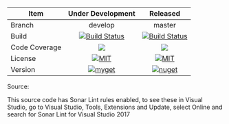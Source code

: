 Item  | Under Development | Released 
-------- | :------------: | :-------------: 
Branch | develop | master 
Build | [![Build Status](https://landorphan.visualstudio.com/Service-Location/_apis/build/status/Common%20PR?branchName=develop)](https://landorphan.visualstudio.com/Service-Location/_build/latest?definitionId=14?branchName=develop) | [![Build Status](https://landorphan.visualstudio.com/Service-Location/_apis/build/status/Common%20PR?branchName=master)](https://landorphan.visualstudio.com/Service-Location/_build/latest?definitionId=14?branchName=master) 
Code Coverage | ![](https://img.shields.io/azure-devops/coverage/landorphan/Service-Location/13/develop.svg) | ![](https://img.shields.io/azure-devops/coverage/landorphan/Service-Location/14/develop.svg?label=coverage) 
License | [![MIT](https://img.shields.io/github/license/landorphan/common.svg)](https://opensource.org/licenses/MIT) | [![MIT](https://img.shields.io/github/license/landorphan/common.svg)](https://opensource.org/licenses/MIT) 
Version | [![myget](https://img.shields.io/myget/landorphan/vpre/Landorphan.Common.svg?label=myget)](https://www.myget.org/feed/landorphan/package/nuget/Landorphan.Common) | [![nuget](https://img.shields.io/nuget/v/Landorphan.Common.svg)](https://www.nuget.org/packages/Landorphan.ServiceLocator/) 



Source:

This source code has Sonar Lint rules enabled, to see these in Visual Studio, go to Visual Studio, Tools, Extensions and Update, select Online and search for Sonar Lint for Visual Studio 2017